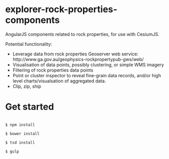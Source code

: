 # explorer-rock-properties-components
AngularJS components related to rock properties, for use with CesiumJS.

Potential functionality:

<ul>
	<li>Leverage data from rock properties Geoserver web service: http://www.ga.gov.au/geophysics-rockpropertypub-gws/web/</li>
	<li>Visualisation of data points, possibly clustering, or simple WMS imagery</li>
	<li>Filtering of rock properties data points</li>
	<li>Point or cluster inspector to reveal fine-grain data records, and/or high level charts/visualsation of aggregated data.</li>
	<li>Clip, zip, ship</li>
</ul>	

# Get started

<code>
$ npm install<br/>
$ bower install<br/>
$ tsd install<br/>
$ gulp
</code>
